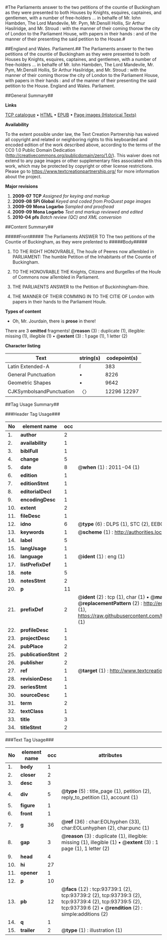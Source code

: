 #The Parliaments answer to the two petitions of the countie of Buckingham as they were presented to both Houses by Knights, esquires, captaines, and gentlemen, with a number of free-holders ... in behalfe of Mr. Iohn Hambden, The Lord Mandevile, Mr. Pym, Mr.Densill Hollis, Sir Arthur Hasilridge, and Mr. Stroud : with the manner of their coming thorow the city of London to the Parliament House, with papers in their hands : and of the manner of their presenting the said petition to the House.#

##England and Wales. Parliament.##
The Parliaments answer to the two petitions of the countie of Buckingham as they were presented to both Houses by Knights, esquires, captaines, and gentlemen, with a number of free-holders ... in behalfe of Mr. Iohn Hambden, The Lord Mandevile, Mr. Pym, Mr.Densill Hollis, Sir Arthur Hasilridge, and Mr. Stroud : with the manner of their coming thorow the city of London to the Parliament House, with papers in their hands : and of the manner of their presenting the said petition to the House.
England and Wales. Parliament.

##General Summary##

**Links**

[TCP catalogue](http://www.ota.ox.ac.uk/tcp/)  • 
[HTML](http://tei.it.ox.ac.uk/tcp/Texts-HTML/free/A38/A38036.html)  • 
[EPUB](http://tei.it.ox.ac.uk/tcp/Texts-EPUB/free/A38/A38036.epub) • 
[Page images (Historical Texts)](https://historicaltexts.jisc.ac.uk/eebo-12774702e)

**Availability**

To the extent possible under law, the Text Creation Partnership has waived all copyright and related or neighboring rights to this keyboarded and encoded edition of the work described above, according to the terms of the CC0 1.0 Public Domain Dedication (http://creativecommons.org/publicdomain/zero/1.0/). This waiver does not extend to any page images or other supplementary files associated with this work, which may be protected by copyright or other license restrictions. Please go to https://www.textcreationpartnership.org/ for more information about the project.

**Major revisions**

1. __2009-07__ __TCP__ *Assigned for keying and markup*
1. __2009-08__ __SPi Global__ *Keyed and coded from ProQuest page images*
1. __2009-09__ __Mona Logarbo__ *Sampled and proofread*
1. __2009-09__ __Mona Logarbo__ *Text and markup reviewed and edited*
1. __2010-04__ __pfs__ *Batch review (QC) and XML conversion*

##Content Summary##

#####Front#####
The Parliaments ANSWER TO The two petitions of the Countie of Buckingham, as they were preſented to 
#####Body#####

1. TO THE RIGHT HONOVRABLE, The houſe of Peeres now aſſembled in PARLIAMENT: The humble Petition of the Inhabitants of the Countie of Buckingham.

1. TO THE HONOVRABLE THE Knights, Citizens and Burgeſſes of the Houſe of Commons now aſſembled in Parliament.

1. THE PARLIAENTS ANSWER to the Petition of Buckinhingham-ſhire.

1. THE MANNER OF THEIR COMMING IN TO THE CITIE OF London with papers in their hands to the Parliament Houſe.

**Types of content**

  * Oh, Mr. Jourdain, there is **prose** in there!

There are 3 **omitted** fragments! 
 @__reason__ (3) : duplicate (1), illegible: missing (1), illegible (1)  •  @__extent__ (3) : 1 page (1), 1 letter (2)

**Character listing**


|Text|string(s)|codepoint(s)|
|---|---|---|
|Latin Extended-A|ſ|383|
|General Punctuation|•|8226|
|Geometric Shapes|▪|9642|
|CJKSymbolsandPunctuation|〈〉|12296 12297|

##Tag Usage Summary##

###Header Tag Usage###

|No|element name|occ|attributes|
|---|---|---|---|
|1.|__author__|2||
|2.|__availability__|1||
|3.|__biblFull__|1||
|4.|__change__|5||
|5.|__date__|8| @__when__ (1) : 2011-04 (1)|
|6.|__edition__|1||
|7.|__editionStmt__|1||
|8.|__editorialDecl__|1||
|9.|__encodingDesc__|1||
|10.|__extent__|2||
|11.|__fileDesc__|1||
|12.|__idno__|6| @__type__ (6) : DLPS (1), STC (2), EEBO-CITATION (1), OCLC (1), VID (1)|
|13.|__keywords__|1| @__scheme__ (1) : http://authorities.loc.gov/ (1)|
|14.|__label__|5||
|15.|__langUsage__|1||
|16.|__language__|1| @__ident__ (1) : eng (1)|
|17.|__listPrefixDef__|1||
|18.|__note__|5||
|19.|__notesStmt__|2||
|20.|__p__|11||
|21.|__prefixDef__|2| @__ident__ (2) : tcp (1), char (1)  •  @__matchPattern__ (2) : ([0-9\-]+):([0-9IVX]+) (1), (.+) (1)  •  @__replacementPattern__ (2) : http://eebo.chadwyck.com/downloadtiff?vid=$1&page=$2 (1), https://raw.githubusercontent.com/textcreationpartnership/Texts/master/tcpchars.xml#$1 (1)|
|22.|__profileDesc__|1||
|23.|__projectDesc__|1||
|24.|__pubPlace__|2||
|25.|__publicationStmt__|2||
|26.|__publisher__|2||
|27.|__ref__|1| @__target__ (1) : http://www.textcreationpartnership.org/docs/. (1)|
|28.|__revisionDesc__|1||
|29.|__seriesStmt__|1||
|30.|__sourceDesc__|1||
|31.|__term__|2||
|32.|__textClass__|1||
|33.|__title__|3||
|34.|__titleStmt__|2||


###Text Tag Usage###

|No|element name|occ|attributes|
|---|---|---|---|
|1.|__body__|1||
|2.|__closer__|2||
|3.|__desc__|3||
|4.|__div__|5| @__type__ (5) : title_page (1), petition (2), reply_to_petition (1), account (1)|
|5.|__figure__|1||
|6.|__front__|1||
|7.|__g__|36| @__ref__ (36) : char:EOLhyphen (33), char:EOLunhyphen (2), char:punc (1)|
|8.|__gap__|3| @__reason__ (3) : duplicate (1), illegible: missing (1), illegible (1)  •  @__extent__ (3) : 1 page (1), 1 letter (2)|
|9.|__head__|4||
|10.|__hi__|27||
|11.|__opener__|1||
|12.|__p__|10||
|13.|__pb__|12| @__facs__ (12) : tcp:93739:1 (2), tcp:93739:2 (2), tcp:93739:3 (2), tcp:93739:4 (2), tcp:93739:5 (2), tcp:93739:6 (2)  •  @__rendition__ (2) : simple:additions (2)|
|14.|__q__|1||
|15.|__trailer__|2| @__type__ (1) : illustration (1)|
